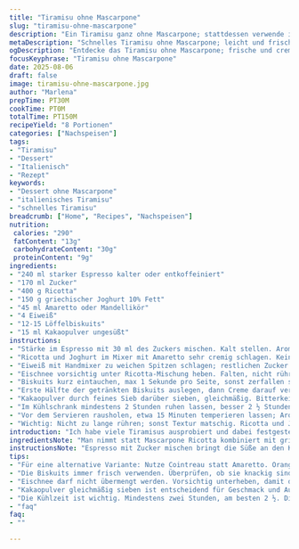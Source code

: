 ```yaml
---
title: "Tiramisu ohne Mascarpone"
slug: "tiramisu-ohne-mascarpone"
description: "Ein Tiramisu ganz ohne Mascarpone; stattdessen verwende ich Ricotta und griechischen Joghurt als cremige Basis. Weniger Zucker, dafür mit Amaretto statt Kaffeelikör, für eine nussigere Note. Die Biskuits tauche ich nur ganz kurz ein; soll nicht matschig werden. Eischnee sorgt für luftige Leichtigkeit ohne schweren Fettgeschmack. Kakaopulver zum Schluss; nicht zu dick, sonst wird’s bitter. Gut gekühlt, damit sich die Aromen verbinden. Ideal für alle, die Mascarpone meiden wollen oder leichte Desserts bevorzugen."
metaDescription: "Schnelles Tiramisu ohne Mascarpone; leicht und frisch mit Ricotta, Joghurt und Amaretto. Perfekt für alle, die leichte Desserts schätzen."
ogDescription: "Entdecke das Tiramisu ohne Mascarpone; frische und cremige Noten von Ricotta und Joghurt. Ideal für ein elegantes Dessert."
focusKeyphrase: "Tiramisu ohne Mascarpone"
date: 2025-08-06
draft: false
image: tiramisu-ohne-mascarpone.jpg
author: "Marlena"
prepTime: PT30M
cookTime: PT0M
totalTime: PT150M
recipeYield: "8 Portionen"
categories: ["Nachspeisen"]
tags:
- "Tiramisu"
- "Dessert"
- "Italienisch"
- "Rezept"
keywords:
- "Dessert ohne Mascarpone"
- "italienisches Tiramisu"
- "schnelles Tiramisu"
breadcrumb: ["Home", "Recipes", "Nachspeisen"]
nutrition: 
 calories: "290"
 fatContent: "13g"
 carbohydrateContent: "30g"
 proteinContent: "9g"
ingredients:
- "240 ml starker Espresso kalter oder entkoffeiniert"
- "170 ml Zucker"
- "400 g Ricotta"
- "150 g griechischer Joghurt 10% Fett"
- "45 ml Amaretto oder Mandellikör"
- "4 Eiweiß"
- "12-15 Löffelbiskuits"
- "15 ml Kakaopulver ungesüßt"
instructions:
- "Stärke im Espresso mit 30 ml des Zuckers mischen. Kalt stellen. Aromatisch, aber nicht zu heiß einsetzen, sonst verklumpen die Biskuits."
- "Ricotta und Joghurt im Mixer mit Amaretto sehr cremig schlagen. Keine Klümpchen. Temperatur spielt Rolle, also nicht zu kalt aus dem Kühlschrank."
- "Eiweiß mit Handmixer zu weichen Spitzen schlagen; restlichen Zucker kleine Portionen einrieseln lassen, bis sehr feste Spitzen entstehen. Eischnee ist das Luftpolster, nie unterschätzen; es macht das Tiramisu luftig."
- "Eischnee vorsichtig unter Ricotta-Mischung heben. Falten, nicht rühren; sonst fällt alles zusammen."
- "Biskuits kurz eintauchen, max 1 Sekunde pro Seite, sonst zerfallen sie. Abtropfen lassen, sofort in Schichtform legen – 2 Litern Schüssel oder hohes, durchsichtiges Glas optimal."
- "Erste Hälfte der getränkten Biskuits auslegen, dann Creme darauf verteilen. Zweite Hälfte Biskuits danach; Rest Creme. Oberfläche glattstreichen mit Spatel, nicht zu dick."
- "Kakaopulver durch feines Sieb darüber sieben, gleichmäßig. Bitterkeit darf nicht dominieren. Wer mag, kann auch etwas gemahlene Vanille oder Zimt untermischen."
- "Im Kühlschrank mindestens 2 Stunden ruhen lassen, besser 2 ½ Stunden. Je länger, desto mehr verschmelzen Aromen, aber keine 24 Stunden. Sonst saugen Biskuits zu viel Flüssigkeit."
- "Vor dem Servieren rausholen, etwa 15 Minuten temperieren lassen; Aromatik wird besser sichtbar, Textur angenehmer. Eiskaltes Tiramisu schmeckt flach."
- "Wichtig: Nicht zu lange rühren; sonst Textur matschig. Ricotta und Joghurt sollten von gleicher Temperatur sein. Eischnee darf nicht übermischen; das macht sonst alle Arbeit zunichte."
introduction: "Ich habe viele Tiramisus ausprobiert und dabei festgestellt, dass Mascarpone zwar cremig, aber auch ziemlich schwer und fettig ist. Ricotta mit griechischem Joghurt macht hier eine interessante Kombination: sie gibt Frische, aber auch eine leichte, daran haftende Cremigkeit, die man sonst vermisst. Mein Tipp: unbedingt den Eischnee sorgfältig schlagen und unterheben; die Luftigkeit ist entscheidend. Und nicht den Kaffee zu süß mixen, sonst dominiert der Zucker. Amaretto statt Kaffeelikör gibt mir eine schöne Mandelnote, die der Kakao später noch unterstützt. Die Biskuits nur sehr kurz eintauchen – die saugen sich anders als beim Original, sonst gibt’s matschigen Brei. Und ganz wichtig: nach dem Kakaopulver sofort kühlen, damit nichts verläuft und die Textur sich setzt."
ingredientsNote: "Man nimmt statt Mascarpone Ricotta kombiniert mit griechischem Joghurt für Cremigkeit und einen leichteren Fettgehalt – funktioniert gut, hat aber andere Textur. Amaretto kann durch Cointreau ersetzt werden, wenn man eine frischere Orangenote will. Zucker habe ich reduziert, da Ricotta/Joghurt weniger süß sind als Mascarpone. Statt klassischem Espresso reicht auch starker Cold Brew, so wird die Kaffeenote nicht zu bitter. Eiweiß machen die Mischung luftig; darauf nicht verzichten, sonst wird das Ganze kompakt. Tipp: Alle Milchprodukte etwa Raumtemperatur, sonst schlägt sich die Creme schlechter. Biskuits unbedingt frisch, nicht durchgeweicht, sonst versaut man die Struktur. Sonst: Löffelbiskuits durch Löffelbiscuits glutenfrei ersetzen für allergikerfreundliche Version."
instructionsNote: "Espresso mit Zucker mischen bringt die Süße an den Kaffee, nicht zu flüssig, sonst zerfallen Biskuits. Für Creme Ricotta mit Joghurt und Amaretto in der Küchenmaschine zu fast seidiger Masse schlagen, Klümpchen verderben Optik und Mundgefühl. Eiweiß erst zu weichen Spitzen schlagen, dann Zucker langsam einrieseln lassen – so stabilisiert sich die Meringue und gibt Volumen. Beim Zusammenführen mit der Ricotta-Mischung vorsichtig falten; nicht rühren, sonst fällt Luft raus. Biskuits blitzschnell in Kaffee tauchen, mit kurzen Eintauchzeiten experimentieren; zu nass wird matschig, zu trocken schmeckt staubig. Schichtenwand möglichst flach halten, sonst fällt es beim Schneiden auseinander. Kakaopulver zuletzt sieben, gibt optischen Reiz und markanten Geschmack ohne Feuchtigkeit hinzuzufügen. Kühlzeit mindestens 2 Stunden, ideal 2 ½ Stunden. Nach dem Herausnehmen 10 Minuten stehen lassen, wenn zu kalt, schmeckt alles stumpf."
tips:
- "Für eine alternative Variante: Nutze Cointreau statt Amaretto. Orangenaroma wird die Frische verstärken. Aber auch Mandel ist schmackhaft. Kommen noch ändert die Temperatur der Zutaten. Alle sollten Raumtemperatur haben, das hilft beim Schlagen."
- "Die Biskuits immer frisch verwenden. Überprüfen, ob sie knackig sind. Durchgeweichte Biskuits ruinieren die Struktur, machen alles matschig. Tauche sie höchstens eine Sekunde ein, schnelle Bewegung ist entscheidend. Zerfallen sie, wird das Tiramisu ungenießbar."
- "Eischnee darf nicht übermengt werden. Vorsichtig unterheben, damit die Luftigkeit bleibt. Eigentlich wichtig. Wenn du zu fest rührst, wird die ganze Arbeit umsonst sein. Weiche Spitzen zuerst schlagen und dann Zucker langsam einrieseln lassen."
- "Kakaopulver gleichmäßig sieben ist entscheidend für Geschmack und Aussehen. Wenn es zu dick ist, wird es bitter. Besser eine feine Schicht, die verleiht eine elegantes Finish. Und erst nach dem Sieben ins Kühlschrank, damit nichts verläuft."
- "Die Kühlzeit ist wichtig. Mindestens zwei Stunden, am besten 2 ½. Die Aromen verschmelzen, das Tiramisu wird besser. Aber keine 24 Stunden, sonst saugen die Biskuits die Cremigkeit auf und es wird matschig. Nicht Kühlschrank überquellen."
- "faq"
faq:
- ""

---
```

